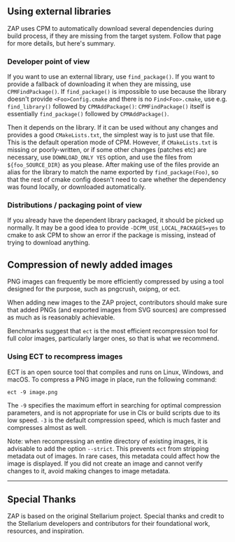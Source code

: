 ## Using external libraries

ZAP uses CPM to automatically
download several dependencies during build process, if they are missing from
the target system. Follow that page for more details, but here's summary.

### Developer point of view

If you want to use an external library, use
`find_package()`.
If you want to provide a fallback of downloading it when they are missing, use
`CPMFindPackage()`. If `find_package()` is impossible to use because the
library doesn't provide `<Foo>Config.cmake` and there is no `Find<Foo>.cmake`,
use e.g. `find_library()` followed by `CPMAddPackage()`: `CPMFindPackage()`
itself is essentially `find_package()` followed by `CPMAddPackage()`.

Then it depends on the library. If it can be used without any changes and
provides a good `CMakeLists.txt`, the simplest way is to just use that file.
This is the default operation mode of CPM. However, if `CMakeLists.txt` is
missing or poorly-written, or if some other changes (patches etc) are
necessary, use `DOWNLOAD_ONLY YES` option, and use the files from
`${foo_SOURCE_DIR}` as you please. After making use of the files provide an
alias for the library to match the name exported by `find_package(Foo)`, so
that the rest of cmake config doesn't need to care whether the dependency was
found locally, or downloaded automatically.

### Distributions / packaging point of view

If you already have the dependent library packaged, it should be picked up normally.
It may be a good idea to provide `-DCPM_USE_LOCAL_PACKAGES=yes` to cmake to
ask CPM to show an error if the package is missing, instead of trying to download
anything.

## Compression of newly added images

PNG images can frequently be more efficiently compressed by using a tool designed
for the purpose, such as pngcrush,
oxipng, or
ect.

When adding new images to the ZAP project, contributors should make sure
that added PNGs (and exported images from SVG sources) are compressed as much
as is reasonably achievable.

Benchmarks suggest that `ect` is the
most efficient recompression tool for full color images, particularly larger ones,
so that is what we recommend.

### Using ECT to recompress images

ECT is an open source tool that compiles and runs on Linux, Windows, and macOS.
To compress a PNG image in place, run the following command:

    ect -9 image.png

The `-9` specifies the maximum effort in searching for optimal compression
parameters, and is not appropriate for use in CIs or build scripts due to its
low speed. `-3` is the default compression speed, which is much faster and
compresses almost as well.

Note: when recompressing an entire directory of existing images, it is advisable
to add the option `--strict`. This prevents `ect` from stripping metadata out of
images. In rare cases, this metadata could affect how the image is displayed.
If you did not create an image and cannot verify changes to it, avoid making
changes to image metadata.

---

## Special Thanks

ZAP is based on the original Stellarium project. Special thanks and credit to the Stellarium developers and contributors for their foundational work, resources, and inspiration.
